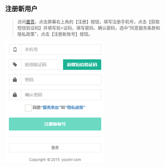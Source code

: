 ## 注册新用户

>访问[首页](http://yoyohr.com)，点击屏幕右上角的【注册】按钮，填写注册手机号，点击【获取短信验证码】并填写验>证码，填写密码、确认密码，选中“同意服务条款和隐私政策”，点击【注册新账号】按钮。

![注册](../images/register.png)